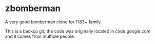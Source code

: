 # zbomberman
A very good bomberman clone for TI83+ family

This is a backup git, the code was originally located in code.google.com and it comes from multiple people.


